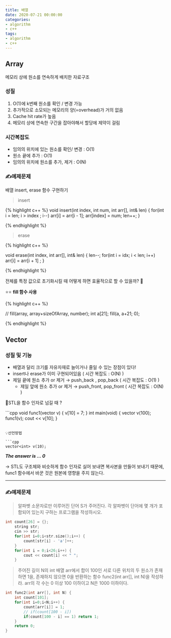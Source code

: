 ```yaml
---
title: 배열
date: 2020-07-21 00:00:00
categories:
- algorithm
- c++
tags:
- algorithm
- c++
---
```


## Array

메모리 상에 원소를 연속하게 배치한 자료구조

### 성질

1. O(1)에 k번째 원소를 확인 / 변경 가능
2. 추가적으로 소모되는 메모리의 양(=overhead)가 거의 없음
3. Cache hit rate가 높음
4. 메모리 상에 연속한 구간을 잡아야해서 할당에 제약이 걸림

### 시간복잡도

- 임의의 위치에 있는 원소를 확인/ 변경 : O(1)
- 원소 끝에 추가 : O(1)
- 임의의 위치에 원소를 추가, 제거 : O(N)

### ✍️예제문제



배열 insert, erase 함수 구현하기

> insert



{% highlight c++ %} 
void insert(int index, int num, int arr[], int& len) {
	for(int i = len; i > index ; i--) arr[i] = arr[i - 1];
	arr[index] = num;
	len++;
}

{% endhighlight %} 




> erase



{% highlight c++ %} 

void erase(int index, int arr[], int& len) {
	len--;
	for(int i = idx; i < len; i++) arr[i] = arr[i + 1] ;
}

{% endhighlight %} 



전체를 특정 값으로 초기화시킬 때 어떻게 하면 효율적으로 할 수 있을까? 🤔



⭐⭐ **fill 함수 사용**

{% highlight c++ %}

// fill(array, array+sizeOfArray, number);
int a[21];
fill(a, a+21; 0);

{% endhighlight %} 

## Vector

### 성질 및 기능

- 배열과 달리 크기를 자유자재로 늘이거나 줄일 수 있는 장점이 있다!
- insert나 erase가 이미 구현되어있음 ( 시간 복잡도 : O(N) )
- 제일 끝에 원소 추가 or 제거 → push_back , pop_back ( 시간 복잡도 : O(1) )
    - 제일 앞에 원소 추가 or 제거 → push_front, pop_front ( 시간 복잡도 : O(N) )

🤔STL을 함수 인자로 넘길 때 ?

​```cpp
void func1(vector<int> v) {
	v[10] = 7;
}
int main(void) {
	vector<int> v(100);
	func1(v);
	cout << v[10];
}
```

💡선언방법

```cpp
vector<int> v(10);
```

***The answer is ... 0***

→ STL도 구조체와 비슷하게 함수 인자로 실어 보내면 복사본을 만들어 보내기 때문에, func1 함수에서 바꾼 것은 원본에 영향을 주지 않는다.

---

### ✍️예제문제

> 알파벳 소문자로만 이루어진 단어 S가 주어진다. 각 알파벳이 단어에 몇 개가 포함되어 있는지 구하는 프로그램을 작성하시오.

```cpp
int count[26] = {};
    string str;
    cin >> str;
    for(int i=0;i<str.size();i++) {
        count[str[i] - 'a']++;
    }
    for(int i = 0;i<26;i++) {
        cout << count[i] << " ";
    }
```

> 주어진 길이 N의 int 배열 arr에서 합이 100인 서로 다른 위치의 두 원소가 존재하면 1을, 존재하지 않으면 0을 반환하는 함수 func2(int arr[], int N)을 작성하라. arr의 각 수는 0 이상 100 이하이고 N은 1000 이하이다.

```cpp
int func2(int arr[], int N) {
    int count[101];
    for(int i=0;i<N;i++) {
        count[arr[i]] = 1;
        // if(count[100 - i])
        if(count[100 - i] == 1) return 1;
    }
    return 0;
}
```

